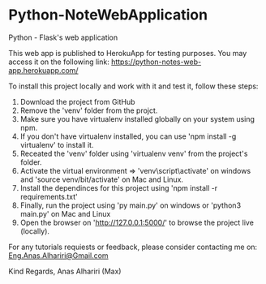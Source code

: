 # Python-NoteWebApplication
Python - Flask's web application


This web app is published to HerokuApp for testing purposes.
You may access it on the following link:
https://python-notes-web-app.herokuapp.com/

To install this project locally and work with it and test it, follow these steps:
1. Download the project from GitHub
2. Remove the 'venv' folder from the projct.
3. Make sure you have virtualenv installed globally on your system using npm.
4. If you don't have virtualenv installed, you can use 'npm install -g virtualenv' to install it.
5. Receated the 'venv' folder using 'virtualenv venv' from the project's folder.
6. Activate the virtual environment => 'venv\script\activate' on windows and 'source venv/bit/activate' on Mac and Linux.
7. Install the dependinces for this project using 'npm install -r requirements.txt'
8. Finally, run the project using 'py main.py' on windows or 'python3 main.py' on Mac and Linux
9. Open the browser on 'http://127.0.0.1:5000/' to browse the project live (locally).

For any tutorials requiests or feedback, please consider contacting me on:
Eng.Anas.Alhariri@Gmail.com



Kind Regards,
Anas Alhariri (Max)
